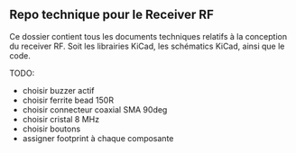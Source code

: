 ## Repo technique pour le Receiver RF

Ce dossier contient tous les documents techniques relatifs à la conception du receiver RF.
Soit les librairies KiCad, les schématics KiCad, ainsi que le code.

TODO:
- choisir buzzer actif
- choisir ferrite bead 150R
- choisir connecteur coaxial SMA 90deg
- choisir cristal 8 MHz
- choisir boutons
- assigner footprint à chaque composante